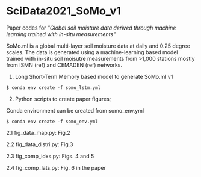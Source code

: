 # SciData2021_SoMo_v1

Paper codes for *"Global soil moisture data derived through machine learning trained with in-situ measurements"*

SoMo.ml is a global multi-layer soil moisture data at daily and 0.25 degree scales. The data is generated using a machine-learning based model trained with in-situ soil moisutre measurements from >1,000 stations mostly from ISMN (ref) and CEMADEN (ref) networks.

1. Long Short-Term Memory based model to generate SoMo.ml v1

```
$ conda env create -f somo_lstm.yml
```

2. Python scripts to create paper figures;

Conda environment can be created from somo_env.yml
```
$ conda env create -f somo_env.yml
```

2.1 fig_data_map.py: Fig.2

2.2 fig_data_distri.py: Fig.3

2.3 fig_comp_idxs.py: Figs. 4 and 5 

2.4 fig_comp_lats.py: Fig. 6 in the paper
